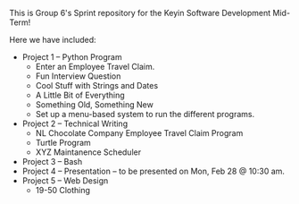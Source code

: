 This is Group 6's Sprint repository for the Keyin Software Development Mid-Term!

Here we have included:
- Project 1 – Python Program
    - Enter an Employee Travel Claim.
    - Fun Interview Question
    - Cool Stuff with Strings and Dates
    - A Little Bit of Everything
    - Something Old, Something New
    - Set up a menu-based system to run the different programs.
- Project 2 – Technical Writing
    - NL Chocolate Company Employee Travel Claim Program
    - Turtle Program
    - XYZ Maintanence Scheduler
- Project 3 – Bash 
- Project 4 – Presentation – to be presented on Mon, Feb 28 @ 10:30 am.
- Project 5 – Web Design
    - 19-50 Clothing
